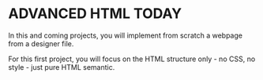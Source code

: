 # ADVANCED HTML TODAY
In this and coming projects, you will implement from scratch a webpage from a designer file.

For this first project, you will focus on the HTML structure only - no CSS, no style - just pure HTML semantic.

